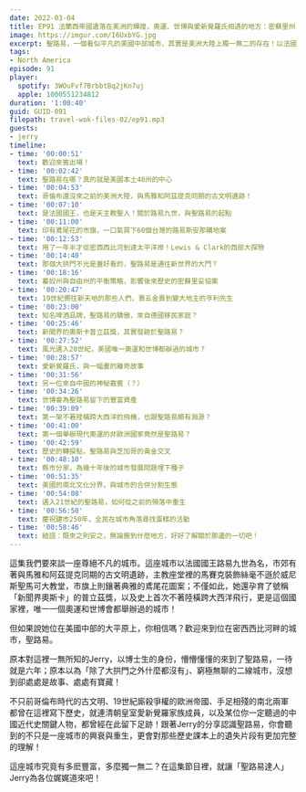 ```yaml
---
date: 2022-03-04
title: EP91 法蘭西帝國遺落在美洲的輝煌，奧運、世博與愛新覺羅氏相遇的地方：密蘇里州．聖路易 ft. Jerry
image: https://imgur.com/I6UxbYG.jpg
excerpt: 聖路易，一個看似平凡的美國中部城市，其實是美洲大陸上獨一無二的存在！以法國國王路易九世為名，市郊有著與馬雅和阿茲提克同期的古文明遺跡，不只曾經同年舉辦奧運和世博，更孕育了號稱「新聞界奧斯卡」的普立茲獎，以及史上首次不著陸橫跨大西洋飛行。跟著聖路易達人Jerry一起來認識這座充滿故事的美洲城市吧！
tags:
- North America
episode: 91
player:
  spotify: 3WOuFvf7BrbbtBq2jKn7uj
  apple: 1000551234812
duration: '1:00:40'
guid: GUID-091
filepath: travel-wok-files-02/ep91.mp3
guests:
- jerry
timeline:
- time: '00:00:51'
  text: 歡迎來賓出場！
- time: '00:02:42'
  text: 聖路易在哪？真的就是美國本土48州的中心
- time: '00:04:53'
  text: 哥倫布還沒來之前的美洲大陸，與馬雅和阿茲提克同期的古文明遺跡！
- time: '00:07:10'
  text: 是法國國王，也是天主教聖人！關於路易九世，與聖路易的起點
- time: '00:11:00'
  text: 印有鳶尾花的市旗，一口氣買下60個台灣的路易斯安那購地案
- time: '00:12:53'
  text: 用了一年半才從密西西比河到達太平洋岸！Lewis & Clark的西部大探險
- time: '00:14:40'
  text: 那個大拱門不光是蓋好看的，聖路易是通往新世界的大門？
- time: '00:18:16'
  text: 蓄奴州與自由州的平衡策略，影響後來歷史的密蘇里妥協案
- time: '00:20:47'
  text: 19世紀嚮往新天地的那些人們，賣五金賣到變大地主的亨利先生
- time: '00:23:00'
  text: 知名啤酒品牌，聖路易的驕傲，來自德國移民家庭？
- time: '00:25:46'
  text: 新聞界的奧斯卡普立茲獎，其實發跡於聖路易？
- time: '00:27:52'
  text: 風光邁入20世紀，美國唯一奧運和世博都辦過的城市？
- time: '00:28:57'
  text: 愛新覺羅氏，與一幅畫的離奇故事
- time: '00:31:56'
  text: 另一位來自中國的神秘嘉賓（？）
- time: '00:34:26'
  text: 世博會為聖路易留下的豐富資產
- time: '00:39:09'
  text: 第一架不著陸橫跨大西洋的飛機，也跟聖路易頗有淵源？
- time: '00:41:00'
  text: 第一個舉辦現代奧運的非歐洲國家竟然是聖路易？
- time: '00:42:59'
  text: 歷史的轉捩點，聖路易與芝加哥的黃金交叉
- time: '00:48:10'
  text: 縣市分家，為幾十年後的城市發展問題埋下種子
- time: '00:51:35'
  text: 美國的南北文化分界，與城市的合併分割生態
- time: '00:54:08'
  text: 邁入21世紀的聖路易，如何從之前的殞落中重生
- time: '00:56:50'
  text: 慶祝建市250年，全民在城市角落尋找蛋糕的活動
- time: '00:58:46'
  text: 結語：既來之則安之，無論搬到什麼地方，好好了解關於那邊的一切吧！
---
```

這集我們要來談一座尊絕不凡的城市。這座城市以法國國王路易九世為名，市郊有著與馬雅和阿茲提克同期的古文明遺跡，主教座堂裡的馬賽克裝飾絲毫不遜於威尼斯聖馬可大教堂，市旗上則鑲著典雅的鳶尾花圖案；不僅如此，她還孕育了號稱「新聞界奧斯卡」的普立茲獎，以及史上首次不著陸橫跨大西洋飛行，更是這個國家裡，唯一一個奧運和世博會都舉辦過的城市！

但如果說她位在美國中部的大平原上，你相信嗎？歡迎來到位在密西西比河畔的城市，聖路易。

原本對這裡一無所知的Jerry，以博士生的身份，懵懵懂懂的來到了聖路易，一待就是六年；原本以為「除了大拱門之外什麼都沒有」、窮極無聊的二線城市，沒想到卻處處是故事、處處有寶藏！

不只前哥倫布時代的古文明、19世紀廝殺爭權的歐洲帝國、手足相殘的南北兩軍都曾在這裡寫下歷史，就連清朝皇室愛新覺羅家族成員，以及某位你一定聽過的中國近代史關鍵人物，都曾經在此留下足跡！跟著Jerry的分享認識聖路易，你會聽到的不只是一座城市的興衰與重生，更會對那些歷史課本上的遺失片段有更加完整的理解！

這座城市究竟有多麽豐富，多麼獨一無二？在這集節目裡，就讓「聖路易達人」Jerry為各位娓娓道來吧！
